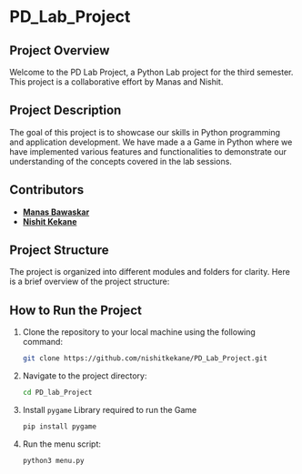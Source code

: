 # PD_Lab_Project

## Project Overview
Welcome to the PD Lab Project, a Python Lab project for the third semester. This project is a collaborative effort by Manas and Nishit.

## Project Description
The goal of this project is to showcase our skills in Python programming and application development. We have made a a Game in Python where we have implemented various features and functionalities to demonstrate our understanding of the concepts covered in the lab sessions.

## Contributors
- [**Manas Bawaskar**](https://github.com/manascb1344)
- [**Nishit Kekane**](https://github.com/nishitkekane)

## Project Structure
The project is organized into different modules and folders for clarity. Here is a brief overview of the project structure:

## How to Run the Project
1. Clone the repository to your local machine using the following command:
   ```bash
   git clone https://github.com/nishitkekane/PD_Lab_Project.git
    ```
2. Navigate to the project directory:
    ```bash
    cd PD_lab_Project
    ```
3. Install ```pygame``` Library required to run the Game
    ```bash
    pip install pygame
    ```
4. Run the menu script:
    ```bash
    python3 menu.py
    ```
